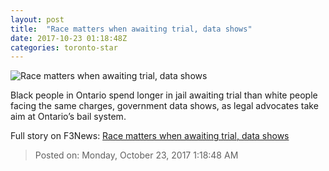 ```yaml
---
layout: post
title:  "Race matters when awaiting trial, data shows"
date: 2017-10-23 01:18:48Z
categories: toronto-star
---
```


![Race matters when awaiting trial, data shows](https://www.thestar.com/content/dam/thestar/news/queenspark/2017/10/22/race-matters-when-awaiting-trial-data-shows/detention_centre.jpg)

Black people in Ontario spend longer in jail awaiting trial than white people facing the same charges, government data shows, as legal advocates take aim at Ontario’s bail system.


Full story on F3News: [Race matters when awaiting trial, data shows](http://www.f3nws.com/n/YaJHZG)

> Posted on: Monday, October 23, 2017 1:18:48 AM
